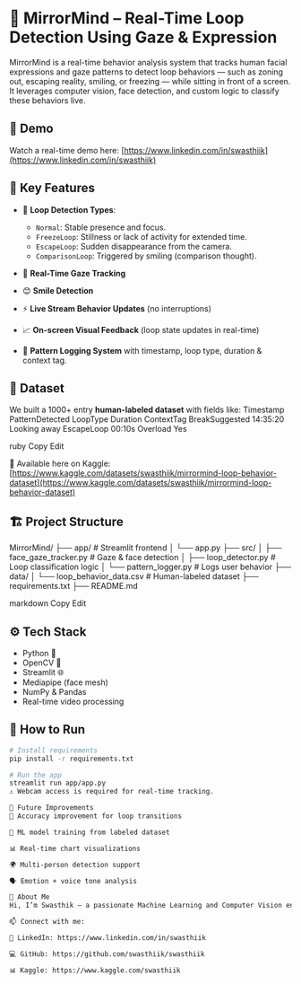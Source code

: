 # 🧠 MirrorMind – Real-Time Loop Detection Using Gaze & Expression

MirrorMind is a real-time behavior analysis system that tracks human facial expressions and gaze patterns to detect loop behaviors — such as zoning out, escaping reality, smiling, or freezing — while sitting in front of a screen. It leverages computer vision, face detection, and custom logic to classify these behaviors live.

## 🎥 Demo

Watch a real-time demo here: [https://www.linkedin.com/in/swasthiik](https://www.linkedin.com/in/swasthiik)

## 📌 Key Features

- 🧠 **Loop Detection Types**:
  - `Normal`: Stable presence and focus.
  - `FreezeLoop`: Stillness or lack of activity for extended time.
  - `EscapeLoop`: Sudden disappearance from the camera.
  - `ComparisonLoop`: Triggered by smiling (comparison thought).
  
- 👀 **Real-Time Gaze Tracking**
- 😊 **Smile Detection**
- ⚡ **Live Stream Behavior Updates** (no interruptions)
- 📈 **On-screen Visual Feedback** (loop state updates in real-time)
- 🧾 **Pattern Logging System** with timestamp, loop type, duration & context tag.

## 📂 Dataset

We built a 1000+ entry **human-labeled dataset** with fields like:
Timestamp	PatternDetected	LoopType	Duration	ContextTag	BreakSuggested
14:35:20	Looking away	EscapeLoop	00:10s	Overload	Yes

ruby
Copy
Edit

📎 Available here on Kaggle: [https://www.kaggle.com/datasets/swasthiik/mirrormind-loop-behavior-dataset](https://www.kaggle.com/datasets/swasthiik/mirrormind-loop-behavior-dataset)

## 🏗️ Project Structure

MirrorMind/
├── app/ # Streamlit frontend
│ └── app.py
├── src/
│ ├── face_gaze_tracker.py # Gaze & face detection
│ ├── loop_detector.py # Loop classification logic
│ └── pattern_logger.py # Logs user behavior
├── data/
│ └── loop_behavior_data.csv # Human-labeled dataset
├── requirements.txt
├── README.md

markdown
Copy
Edit

## ⚙️ Tech Stack

- Python 🐍
- OpenCV 🎥
- Streamlit 🌐
- Mediapipe (face mesh)
- NumPy & Pandas
- Real-time video processing

## 🚀 How to Run

```bash
# Install requirements
pip install -r requirements.txt

# Run the app
streamlit run app/app.py
⚠️ Webcam access is required for real-time tracking.

🔮 Future Improvements
🎯 Accuracy improvement for loop transitions

🧠 ML model training from labeled dataset

📊 Real-time chart visualizations

🌍 Multi-person detection support

🗣️ Emotion + voice tone analysis

🤝 About Me
Hi, I’m Swasthik – a passionate Machine Learning and Computer Vision enthusiast. MirrorMind is not just a project — it’s a reflection tool to help us become aware of our digital behaviors and emotional states.

📫 Connect with me:

🔗 LinkedIn: https://www.linkedin.com/in/swasthiik

💻 GitHub: https://github.com/swasthiik/swasthiik

📊 Kaggle: https://www.kaggle.com/swasthiik